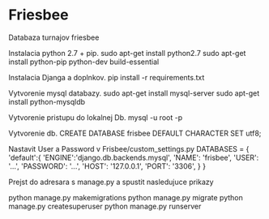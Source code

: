 # Friesbee
Databaza turnajov friesbee

Instalacia python 2.7 + pip.
sudo apt-get install python2.7
sudo apt-get install python-pip python-dev build-essential

Instalacia Djanga a doplnkov.
pip install -r requirements.txt

Vytvorenie mysql databazy.
sudo apt-get install mysql-server
sudo apt-get install python-mysqldb

Vytvorenie pristupu do lokalnej Db.
mysql -u root -p

Vytvorenie db.
CREATE DATABASE frisbee DEFAULT CHARACTER SET utf8;

Nastavit User a Password v Frisbee/custom_settings.py
DATABASES = {
  'default':{
      'ENGINE':'django.db.backends.mysql',
      'NAME': 'frisbee',
      'USER': '...',
      'PASSWORD': '...',
      'HOST': '127.0.0.1',
      'PORT': '3306',
  }
}


Prejst do adresara s manage.py a spustit nasledujuce prikazy

python manage.py makemigrations
python manage.py migrate
python manage.py createsuperuser
python manage.py runserver 

